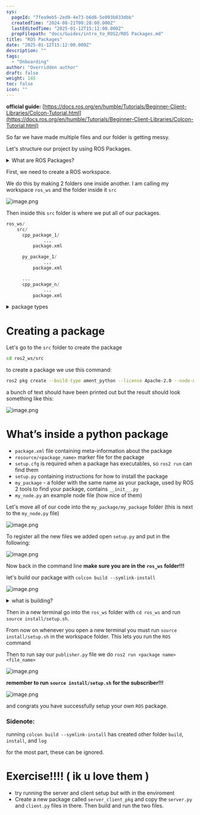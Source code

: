 ```yaml
---
sys:
  pageId: "7fea9eb5-2ed9-4e73-b6d6-5e093b833dbb"
  createdTime: "2024-08-21T00:28:00.000Z"
  lastEditedTime: "2025-01-12T15:12:00.000Z"
  propFilepath: "docs/Guides/intro_to_ROS2/ROS Packages.md"
title: "ROS Packages"
date: "2025-01-12T15:12:00.000Z"
description: ""
tags:
  - "Onboarding"
author: "Overridden author"
draft: false
weight: 145
toc: false
icon: ""
---
```


**official guide:** [https://docs.ros.org/en/humble/Tutorials/Beginner-Client-Libraries/Colcon-Tutorial.html](https://docs.ros.org/en/humble/Tutorials/Beginner-Client-Libraries/Colcon-Tutorial.html)

So far we have made multiple files and our folder is getting messy.

Let's structure our project by using ROS Packages.

<details>

<summary>What are ROS Packages?</summary>

ROS Packages are, as the name implies, packages of code that are highly sharable between ROS developers.

They consist of a folder, `package.xml` file, and source code

```python
      cpp_package_1/
		      ... imagine much code files here ..
          package.xml
```

</details>

First, we need to create a ROS workspace.

We do this by making 2 folders one inside another. I am calling my workspace `ros_ws` and the folder inside it `src`

![image.png](https://prod-files-secure.s3.us-west-2.amazonaws.com/d518164a-d88e-44d1-a4ee-3adb3bd8bce0/70706947-fd18-4537-a67b-e12946812d31/image.png?X-Amz-Algorithm=AWS4-HMAC-SHA256&X-Amz-Content-Sha256=UNSIGNED-PAYLOAD&X-Amz-Credential=ASIAZI2LB466Q5NUZQ2J%2F20250528%2Fus-west-2%2Fs3%2Faws4_request&X-Amz-Date=20250528T200951Z&X-Amz-Expires=3600&X-Amz-Security-Token=IQoJb3JpZ2luX2VjELH%2F%2F%2F%2F%2F%2F%2F%2F%2F%2FwEaCXVzLXdlc3QtMiJIMEYCIQCkprPbF%2FpHdsvcMzTf7dR7Cl6bW91xvyoOPO5JL6Ys1gIhAIUesRcWJklatBy1OG3mHc4kk%2BZK%2BXEnBKvB46GLIg65Kv8DCHoQABoMNjM3NDIzMTgzODA1IgyPOWowVZWQqLpYkacq3ANS7WK5bYOsDws995xo4gINAdJfMbrtpwttkUcpl6eTT1bGkQT5EwC2RlWIi%2FhqGqJXNcZziz80UY%2BXo3okkEYLKrN4EQM4s%2BRzniB8gOVZzkvLnmAzX6pxGA%2Bo%2FniTX9W421%2BuSbTLqbP2fVXNuVR8eTKvmuSvaiJiaxmy3YbQTTqThZZgq3Jqm0wEopFN6%2FcQF7EyZwErH1Cl8JHAwFH1FR%2FO%2Fo8rwygdgcU1Bcvm0EWDjzI0ZERCpPbpUAX4pl8wfo%2BqaXo8mMBIL5cCnPZ2ZvfE8ZVVOq7QGeB%2FXmfeBqC6Ry21%2FfqbBx1ioaGBOj9PaU9%2FfixjDJ4nxzWnjktsYSXvjKDmVOTHgXnrNucxJe%2FvX4pBSzWW9cjGfZuQ0eYhnMpdT4LBrSB9AHDRGWTomCnsS99vIPsUYyvMvI0uHXBvxdjj39MIzHrXyQCy0w9PAgHTB5BMPh%2BINIKyq3T33rnA4g7t1F200g10FrPAY8Yi71oJY0uS0eE3xtYU13zESuWQvqdloh13aUjLc78f6hXsc7LOEVzGQ09%2F2lZrxnmTfWOGBWQPLDpcOu3%2FuFpi2DCmtIrrQHxUElxcPguJLfcG8FALf61dNIaF6Vbl7QZaxRetocUq87pc7jD699zBBjqkAVCxJ3%2FswQ05fF8MRUKUvWvF0JXF2uaf%2BkxbqdSdEHFM%2FDVecG4Mnau1wrpOABbTm8DUldbAqQglxwIJTjKRtqjsqk358Ub4BRMLYFrB7U5N6y%2BPJ0GxUUAPfgMs4wcWMk3cqQZhxFbd1FS13diHWzGNwByNhqc6EVKbh5GPm9uJj91Gcr9kGDDzUEVzhlbF1jlmZDih66uxV41IersBpDlZzBxi&X-Amz-Signature=c493aa745f919e28ca8327de3b45f0bf3e793b0f0847d99ff87c40effe77032a&X-Amz-SignedHeaders=host&x-id=GetObject)

Then inside this `src` folder is where we put all of our packages.

```python
ros_ws/
    src/
      cpp_package_1/
		      ...
          package.xml

      py_package_1/
		      ...
          package.xml

      ...
      cpp_package_n/
		      ...
          package.xml

```

<details>

<summary>package types</summary>

packages can be either `C++` or python.

the intern file structure is different for each but for this guide we will stick to creating python packages

</details>

# Creating a package

Let's go to the `src` folder to create the package

```bash
cd ros2_ws/src
```

to create a package we use this command:

```bash
ros2 pkg create --build-type ament_python --license Apache-2.0 --node-name my_node my_package
```

a bunch of text should have been printed out but the result should look something like this:

![image.png](https://prod-files-secure.s3.us-west-2.amazonaws.com/d518164a-d88e-44d1-a4ee-3adb3bd8bce0/e6cf1e3f-8512-4a3e-b131-079f800bf3e8/image.png?X-Amz-Algorithm=AWS4-HMAC-SHA256&X-Amz-Content-Sha256=UNSIGNED-PAYLOAD&X-Amz-Credential=ASIAZI2LB466Q5NUZQ2J%2F20250528%2Fus-west-2%2Fs3%2Faws4_request&X-Amz-Date=20250528T200951Z&X-Amz-Expires=3600&X-Amz-Security-Token=IQoJb3JpZ2luX2VjELH%2F%2F%2F%2F%2F%2F%2F%2F%2F%2FwEaCXVzLXdlc3QtMiJIMEYCIQCkprPbF%2FpHdsvcMzTf7dR7Cl6bW91xvyoOPO5JL6Ys1gIhAIUesRcWJklatBy1OG3mHc4kk%2BZK%2BXEnBKvB46GLIg65Kv8DCHoQABoMNjM3NDIzMTgzODA1IgyPOWowVZWQqLpYkacq3ANS7WK5bYOsDws995xo4gINAdJfMbrtpwttkUcpl6eTT1bGkQT5EwC2RlWIi%2FhqGqJXNcZziz80UY%2BXo3okkEYLKrN4EQM4s%2BRzniB8gOVZzkvLnmAzX6pxGA%2Bo%2FniTX9W421%2BuSbTLqbP2fVXNuVR8eTKvmuSvaiJiaxmy3YbQTTqThZZgq3Jqm0wEopFN6%2FcQF7EyZwErH1Cl8JHAwFH1FR%2FO%2Fo8rwygdgcU1Bcvm0EWDjzI0ZERCpPbpUAX4pl8wfo%2BqaXo8mMBIL5cCnPZ2ZvfE8ZVVOq7QGeB%2FXmfeBqC6Ry21%2FfqbBx1ioaGBOj9PaU9%2FfixjDJ4nxzWnjktsYSXvjKDmVOTHgXnrNucxJe%2FvX4pBSzWW9cjGfZuQ0eYhnMpdT4LBrSB9AHDRGWTomCnsS99vIPsUYyvMvI0uHXBvxdjj39MIzHrXyQCy0w9PAgHTB5BMPh%2BINIKyq3T33rnA4g7t1F200g10FrPAY8Yi71oJY0uS0eE3xtYU13zESuWQvqdloh13aUjLc78f6hXsc7LOEVzGQ09%2F2lZrxnmTfWOGBWQPLDpcOu3%2FuFpi2DCmtIrrQHxUElxcPguJLfcG8FALf61dNIaF6Vbl7QZaxRetocUq87pc7jD699zBBjqkAVCxJ3%2FswQ05fF8MRUKUvWvF0JXF2uaf%2BkxbqdSdEHFM%2FDVecG4Mnau1wrpOABbTm8DUldbAqQglxwIJTjKRtqjsqk358Ub4BRMLYFrB7U5N6y%2BPJ0GxUUAPfgMs4wcWMk3cqQZhxFbd1FS13diHWzGNwByNhqc6EVKbh5GPm9uJj91Gcr9kGDDzUEVzhlbF1jlmZDih66uxV41IersBpDlZzBxi&X-Amz-Signature=6389c93ee1cb2737b38cfcd8449d81710a797b9d970db10623ce5124c5a28914&X-Amz-SignedHeaders=host&x-id=GetObject)

# What’s inside a python package

- `package.xml` file containing meta-information about the package
- `resource/<package_name>` marker file for the package
- `setup.cfg` is required when a package has executables, so `ros2 run` can find them
- `setup.py` containing instructions for how to install the package
- `my_package` - a folder with the same name as your package, used by ROS 2 tools to find your package, contains `__init__.py`
- `my_node.py` an example node file (how nice of them)

Let's move all of our code into the `my_package/my_package` folder (this is next to the `my_node.py` file)

![image.png](https://prod-files-secure.s3.us-west-2.amazonaws.com/d518164a-d88e-44d1-a4ee-3adb3bd8bce0/9ce58f11-0da9-4d3e-b86d-506a9685d378/image.png?X-Amz-Algorithm=AWS4-HMAC-SHA256&X-Amz-Content-Sha256=UNSIGNED-PAYLOAD&X-Amz-Credential=ASIAZI2LB466Q5NUZQ2J%2F20250528%2Fus-west-2%2Fs3%2Faws4_request&X-Amz-Date=20250528T200951Z&X-Amz-Expires=3600&X-Amz-Security-Token=IQoJb3JpZ2luX2VjELH%2F%2F%2F%2F%2F%2F%2F%2F%2F%2FwEaCXVzLXdlc3QtMiJIMEYCIQCkprPbF%2FpHdsvcMzTf7dR7Cl6bW91xvyoOPO5JL6Ys1gIhAIUesRcWJklatBy1OG3mHc4kk%2BZK%2BXEnBKvB46GLIg65Kv8DCHoQABoMNjM3NDIzMTgzODA1IgyPOWowVZWQqLpYkacq3ANS7WK5bYOsDws995xo4gINAdJfMbrtpwttkUcpl6eTT1bGkQT5EwC2RlWIi%2FhqGqJXNcZziz80UY%2BXo3okkEYLKrN4EQM4s%2BRzniB8gOVZzkvLnmAzX6pxGA%2Bo%2FniTX9W421%2BuSbTLqbP2fVXNuVR8eTKvmuSvaiJiaxmy3YbQTTqThZZgq3Jqm0wEopFN6%2FcQF7EyZwErH1Cl8JHAwFH1FR%2FO%2Fo8rwygdgcU1Bcvm0EWDjzI0ZERCpPbpUAX4pl8wfo%2BqaXo8mMBIL5cCnPZ2ZvfE8ZVVOq7QGeB%2FXmfeBqC6Ry21%2FfqbBx1ioaGBOj9PaU9%2FfixjDJ4nxzWnjktsYSXvjKDmVOTHgXnrNucxJe%2FvX4pBSzWW9cjGfZuQ0eYhnMpdT4LBrSB9AHDRGWTomCnsS99vIPsUYyvMvI0uHXBvxdjj39MIzHrXyQCy0w9PAgHTB5BMPh%2BINIKyq3T33rnA4g7t1F200g10FrPAY8Yi71oJY0uS0eE3xtYU13zESuWQvqdloh13aUjLc78f6hXsc7LOEVzGQ09%2F2lZrxnmTfWOGBWQPLDpcOu3%2FuFpi2DCmtIrrQHxUElxcPguJLfcG8FALf61dNIaF6Vbl7QZaxRetocUq87pc7jD699zBBjqkAVCxJ3%2FswQ05fF8MRUKUvWvF0JXF2uaf%2BkxbqdSdEHFM%2FDVecG4Mnau1wrpOABbTm8DUldbAqQglxwIJTjKRtqjsqk358Ub4BRMLYFrB7U5N6y%2BPJ0GxUUAPfgMs4wcWMk3cqQZhxFbd1FS13diHWzGNwByNhqc6EVKbh5GPm9uJj91Gcr9kGDDzUEVzhlbF1jlmZDih66uxV41IersBpDlZzBxi&X-Amz-Signature=eacfff1057fc676e695ae173c7c2f7de07ecc2025a0906aa725e2fa5e74201e8&X-Amz-SignedHeaders=host&x-id=GetObject)

To register all the new files we added open `setup.py` and put in the following:

![image.png](https://prod-files-secure.s3.us-west-2.amazonaws.com/d518164a-d88e-44d1-a4ee-3adb3bd8bce0/1cd7c262-4cae-4496-9d75-c178537d24a2/image.png?X-Amz-Algorithm=AWS4-HMAC-SHA256&X-Amz-Content-Sha256=UNSIGNED-PAYLOAD&X-Amz-Credential=ASIAZI2LB466Q5NUZQ2J%2F20250528%2Fus-west-2%2Fs3%2Faws4_request&X-Amz-Date=20250528T200951Z&X-Amz-Expires=3600&X-Amz-Security-Token=IQoJb3JpZ2luX2VjELH%2F%2F%2F%2F%2F%2F%2F%2F%2F%2FwEaCXVzLXdlc3QtMiJIMEYCIQCkprPbF%2FpHdsvcMzTf7dR7Cl6bW91xvyoOPO5JL6Ys1gIhAIUesRcWJklatBy1OG3mHc4kk%2BZK%2BXEnBKvB46GLIg65Kv8DCHoQABoMNjM3NDIzMTgzODA1IgyPOWowVZWQqLpYkacq3ANS7WK5bYOsDws995xo4gINAdJfMbrtpwttkUcpl6eTT1bGkQT5EwC2RlWIi%2FhqGqJXNcZziz80UY%2BXo3okkEYLKrN4EQM4s%2BRzniB8gOVZzkvLnmAzX6pxGA%2Bo%2FniTX9W421%2BuSbTLqbP2fVXNuVR8eTKvmuSvaiJiaxmy3YbQTTqThZZgq3Jqm0wEopFN6%2FcQF7EyZwErH1Cl8JHAwFH1FR%2FO%2Fo8rwygdgcU1Bcvm0EWDjzI0ZERCpPbpUAX4pl8wfo%2BqaXo8mMBIL5cCnPZ2ZvfE8ZVVOq7QGeB%2FXmfeBqC6Ry21%2FfqbBx1ioaGBOj9PaU9%2FfixjDJ4nxzWnjktsYSXvjKDmVOTHgXnrNucxJe%2FvX4pBSzWW9cjGfZuQ0eYhnMpdT4LBrSB9AHDRGWTomCnsS99vIPsUYyvMvI0uHXBvxdjj39MIzHrXyQCy0w9PAgHTB5BMPh%2BINIKyq3T33rnA4g7t1F200g10FrPAY8Yi71oJY0uS0eE3xtYU13zESuWQvqdloh13aUjLc78f6hXsc7LOEVzGQ09%2F2lZrxnmTfWOGBWQPLDpcOu3%2FuFpi2DCmtIrrQHxUElxcPguJLfcG8FALf61dNIaF6Vbl7QZaxRetocUq87pc7jD699zBBjqkAVCxJ3%2FswQ05fF8MRUKUvWvF0JXF2uaf%2BkxbqdSdEHFM%2FDVecG4Mnau1wrpOABbTm8DUldbAqQglxwIJTjKRtqjsqk358Ub4BRMLYFrB7U5N6y%2BPJ0GxUUAPfgMs4wcWMk3cqQZhxFbd1FS13diHWzGNwByNhqc6EVKbh5GPm9uJj91Gcr9kGDDzUEVzhlbF1jlmZDih66uxV41IersBpDlZzBxi&X-Amz-Signature=84530f4326a6d4ab9ce80554ab89b7a8eacd1649c0497c08970cb8dee77c64f3&X-Amz-SignedHeaders=host&x-id=GetObject)

Now back in the command line **make sure you are in the** **`ros_ws`** **folder!!!**

let's build our package with `colcon build --symlink-install`

![image.png](https://prod-files-secure.s3.us-west-2.amazonaws.com/d518164a-d88e-44d1-a4ee-3adb3bd8bce0/2f2a0d27-b173-48fd-b189-5f5c0ce65619/image.png?X-Amz-Algorithm=AWS4-HMAC-SHA256&X-Amz-Content-Sha256=UNSIGNED-PAYLOAD&X-Amz-Credential=ASIAZI2LB466Q5NUZQ2J%2F20250528%2Fus-west-2%2Fs3%2Faws4_request&X-Amz-Date=20250528T200951Z&X-Amz-Expires=3600&X-Amz-Security-Token=IQoJb3JpZ2luX2VjELH%2F%2F%2F%2F%2F%2F%2F%2F%2F%2FwEaCXVzLXdlc3QtMiJIMEYCIQCkprPbF%2FpHdsvcMzTf7dR7Cl6bW91xvyoOPO5JL6Ys1gIhAIUesRcWJklatBy1OG3mHc4kk%2BZK%2BXEnBKvB46GLIg65Kv8DCHoQABoMNjM3NDIzMTgzODA1IgyPOWowVZWQqLpYkacq3ANS7WK5bYOsDws995xo4gINAdJfMbrtpwttkUcpl6eTT1bGkQT5EwC2RlWIi%2FhqGqJXNcZziz80UY%2BXo3okkEYLKrN4EQM4s%2BRzniB8gOVZzkvLnmAzX6pxGA%2Bo%2FniTX9W421%2BuSbTLqbP2fVXNuVR8eTKvmuSvaiJiaxmy3YbQTTqThZZgq3Jqm0wEopFN6%2FcQF7EyZwErH1Cl8JHAwFH1FR%2FO%2Fo8rwygdgcU1Bcvm0EWDjzI0ZERCpPbpUAX4pl8wfo%2BqaXo8mMBIL5cCnPZ2ZvfE8ZVVOq7QGeB%2FXmfeBqC6Ry21%2FfqbBx1ioaGBOj9PaU9%2FfixjDJ4nxzWnjktsYSXvjKDmVOTHgXnrNucxJe%2FvX4pBSzWW9cjGfZuQ0eYhnMpdT4LBrSB9AHDRGWTomCnsS99vIPsUYyvMvI0uHXBvxdjj39MIzHrXyQCy0w9PAgHTB5BMPh%2BINIKyq3T33rnA4g7t1F200g10FrPAY8Yi71oJY0uS0eE3xtYU13zESuWQvqdloh13aUjLc78f6hXsc7LOEVzGQ09%2F2lZrxnmTfWOGBWQPLDpcOu3%2FuFpi2DCmtIrrQHxUElxcPguJLfcG8FALf61dNIaF6Vbl7QZaxRetocUq87pc7jD699zBBjqkAVCxJ3%2FswQ05fF8MRUKUvWvF0JXF2uaf%2BkxbqdSdEHFM%2FDVecG4Mnau1wrpOABbTm8DUldbAqQglxwIJTjKRtqjsqk358Ub4BRMLYFrB7U5N6y%2BPJ0GxUUAPfgMs4wcWMk3cqQZhxFbd1FS13diHWzGNwByNhqc6EVKbh5GPm9uJj91Gcr9kGDDzUEVzhlbF1jlmZDih66uxV41IersBpDlZzBxi&X-Amz-Signature=1881aa33fd2d6ea5873ba6ad57f7ee0b1e02d4459151618f5e9bc5c956b29108&X-Amz-SignedHeaders=host&x-id=GetObject)

<details>

<summary>what is building?</summary>

if you are a CS major at Rose-Hulman you will learn the answer to this in CSSE132

but TLDR; is it combines all the code files into one program that can be run easily 

</details>

Then in a new terminal go into the `ros_ws` folder with `cd ros_ws` and run `source install/setup.sh`. 

From now on whenever you open a new terminal you must run `source install/setup.sh` in the workspace folder. This lets you run the `ROS` command

Then to run say our `publisher.py` file we do `ros2 run <package name> <file_name>`

![image.png](https://prod-files-secure.s3.us-west-2.amazonaws.com/d518164a-d88e-44d1-a4ee-3adb3bd8bce0/4f4b1219-3a44-4632-aa0a-ce3471699f59/image.png?X-Amz-Algorithm=AWS4-HMAC-SHA256&X-Amz-Content-Sha256=UNSIGNED-PAYLOAD&X-Amz-Credential=ASIAZI2LB466Q5NUZQ2J%2F20250528%2Fus-west-2%2Fs3%2Faws4_request&X-Amz-Date=20250528T200951Z&X-Amz-Expires=3600&X-Amz-Security-Token=IQoJb3JpZ2luX2VjELH%2F%2F%2F%2F%2F%2F%2F%2F%2F%2FwEaCXVzLXdlc3QtMiJIMEYCIQCkprPbF%2FpHdsvcMzTf7dR7Cl6bW91xvyoOPO5JL6Ys1gIhAIUesRcWJklatBy1OG3mHc4kk%2BZK%2BXEnBKvB46GLIg65Kv8DCHoQABoMNjM3NDIzMTgzODA1IgyPOWowVZWQqLpYkacq3ANS7WK5bYOsDws995xo4gINAdJfMbrtpwttkUcpl6eTT1bGkQT5EwC2RlWIi%2FhqGqJXNcZziz80UY%2BXo3okkEYLKrN4EQM4s%2BRzniB8gOVZzkvLnmAzX6pxGA%2Bo%2FniTX9W421%2BuSbTLqbP2fVXNuVR8eTKvmuSvaiJiaxmy3YbQTTqThZZgq3Jqm0wEopFN6%2FcQF7EyZwErH1Cl8JHAwFH1FR%2FO%2Fo8rwygdgcU1Bcvm0EWDjzI0ZERCpPbpUAX4pl8wfo%2BqaXo8mMBIL5cCnPZ2ZvfE8ZVVOq7QGeB%2FXmfeBqC6Ry21%2FfqbBx1ioaGBOj9PaU9%2FfixjDJ4nxzWnjktsYSXvjKDmVOTHgXnrNucxJe%2FvX4pBSzWW9cjGfZuQ0eYhnMpdT4LBrSB9AHDRGWTomCnsS99vIPsUYyvMvI0uHXBvxdjj39MIzHrXyQCy0w9PAgHTB5BMPh%2BINIKyq3T33rnA4g7t1F200g10FrPAY8Yi71oJY0uS0eE3xtYU13zESuWQvqdloh13aUjLc78f6hXsc7LOEVzGQ09%2F2lZrxnmTfWOGBWQPLDpcOu3%2FuFpi2DCmtIrrQHxUElxcPguJLfcG8FALf61dNIaF6Vbl7QZaxRetocUq87pc7jD699zBBjqkAVCxJ3%2FswQ05fF8MRUKUvWvF0JXF2uaf%2BkxbqdSdEHFM%2FDVecG4Mnau1wrpOABbTm8DUldbAqQglxwIJTjKRtqjsqk358Ub4BRMLYFrB7U5N6y%2BPJ0GxUUAPfgMs4wcWMk3cqQZhxFbd1FS13diHWzGNwByNhqc6EVKbh5GPm9uJj91Gcr9kGDDzUEVzhlbF1jlmZDih66uxV41IersBpDlZzBxi&X-Amz-Signature=c6c8380881cf79b46dd0611104fe81d9d5f520ac5b0bb526053b90a4a1c8a930&X-Amz-SignedHeaders=host&x-id=GetObject)

**remember to run** **`source install/setup.sh`** **for the subscriber!!!**

![image.png](https://prod-files-secure.s3.us-west-2.amazonaws.com/d518164a-d88e-44d1-a4ee-3adb3bd8bce0/02121119-dad4-49ec-8356-c956108b4243/image.png?X-Amz-Algorithm=AWS4-HMAC-SHA256&X-Amz-Content-Sha256=UNSIGNED-PAYLOAD&X-Amz-Credential=ASIAZI2LB466Q5NUZQ2J%2F20250528%2Fus-west-2%2Fs3%2Faws4_request&X-Amz-Date=20250528T200951Z&X-Amz-Expires=3600&X-Amz-Security-Token=IQoJb3JpZ2luX2VjELH%2F%2F%2F%2F%2F%2F%2F%2F%2F%2FwEaCXVzLXdlc3QtMiJIMEYCIQCkprPbF%2FpHdsvcMzTf7dR7Cl6bW91xvyoOPO5JL6Ys1gIhAIUesRcWJklatBy1OG3mHc4kk%2BZK%2BXEnBKvB46GLIg65Kv8DCHoQABoMNjM3NDIzMTgzODA1IgyPOWowVZWQqLpYkacq3ANS7WK5bYOsDws995xo4gINAdJfMbrtpwttkUcpl6eTT1bGkQT5EwC2RlWIi%2FhqGqJXNcZziz80UY%2BXo3okkEYLKrN4EQM4s%2BRzniB8gOVZzkvLnmAzX6pxGA%2Bo%2FniTX9W421%2BuSbTLqbP2fVXNuVR8eTKvmuSvaiJiaxmy3YbQTTqThZZgq3Jqm0wEopFN6%2FcQF7EyZwErH1Cl8JHAwFH1FR%2FO%2Fo8rwygdgcU1Bcvm0EWDjzI0ZERCpPbpUAX4pl8wfo%2BqaXo8mMBIL5cCnPZ2ZvfE8ZVVOq7QGeB%2FXmfeBqC6Ry21%2FfqbBx1ioaGBOj9PaU9%2FfixjDJ4nxzWnjktsYSXvjKDmVOTHgXnrNucxJe%2FvX4pBSzWW9cjGfZuQ0eYhnMpdT4LBrSB9AHDRGWTomCnsS99vIPsUYyvMvI0uHXBvxdjj39MIzHrXyQCy0w9PAgHTB5BMPh%2BINIKyq3T33rnA4g7t1F200g10FrPAY8Yi71oJY0uS0eE3xtYU13zESuWQvqdloh13aUjLc78f6hXsc7LOEVzGQ09%2F2lZrxnmTfWOGBWQPLDpcOu3%2FuFpi2DCmtIrrQHxUElxcPguJLfcG8FALf61dNIaF6Vbl7QZaxRetocUq87pc7jD699zBBjqkAVCxJ3%2FswQ05fF8MRUKUvWvF0JXF2uaf%2BkxbqdSdEHFM%2FDVecG4Mnau1wrpOABbTm8DUldbAqQglxwIJTjKRtqjsqk358Ub4BRMLYFrB7U5N6y%2BPJ0GxUUAPfgMs4wcWMk3cqQZhxFbd1FS13diHWzGNwByNhqc6EVKbh5GPm9uJj91Gcr9kGDDzUEVzhlbF1jlmZDih66uxV41IersBpDlZzBxi&X-Amz-Signature=0448561e88ad0ff94fe98cc5e658ee5bde73b890130b79b22329085df7cc6da4&X-Amz-SignedHeaders=host&x-id=GetObject)

and congrats you have successfully setup your own `ROS` package.

### Sidenote:

running `colcon build --symlink-install` has created other folder `build`, `install`, and `log`

for the most part, these can be ignored.

# Exercise!!!! ( ik u love them )

- try running the server and client setup but with in the enviroment
- Create a new package called `server_client_pkg` and copy the `server.py` and `client.py` files in there. Then build and run the two files.
